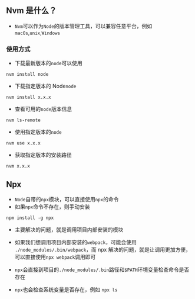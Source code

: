 ## Nvm 是什么？

- `Nvm`可以作为`Node`的版本管理工具，可以兼容任意平台，例如`macOs`,`unix`,`Windows`

### 使用方式

- 下载最新版本的`node`可以使用

```
nvm install node
```

- 下载指定版本的 Node`node`

```
nvm install x.x.x
```

- 查看可用的`node`版本信息

```
nvm ls-remote
```

- 使用指定版本的`node`

```
nvm use x.x.x
```

- 获取指定版本的安装路径

```
nvm x.x.x
```

## Npx

- `Node`自带的`npx`模块，可以直接使用`npx`的命令
- 如果`npx`命令不存在，则手动安装

```
npm install -g npx
```

- 主要解决的问题，就是调用项目内部安装的模块

* 如果我们想调用项目内部安装的`webpack`，可能会使用 `./node_modules/.bin/webpack`，而 npx 解决的问题，就是让调用更加方便，可以直接使用`npx webpack`调用即可

* `npx`会直接到项目的`./node_modules/.bin`路径和`$PATH`环境变量检查命令是否存在
* `npx`也会检查系统变量是否存在，例如 `npx ls`
